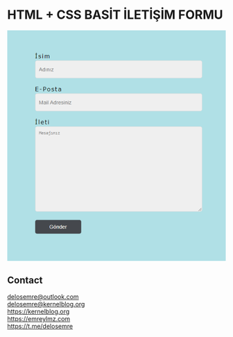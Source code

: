 # HTML + CSS BASİT İLETİŞİM FORMU

![](https://raw.githubusercontent.com/delosemre/resimler/master/web/html_iletisim_form.PNG)


## Contact

delosemre@outlook.com <br>
delosemre@kernelblog.org <br>
https://kernelblog.org <br>
https://emreylmz.com <br>
https://t.me/delosemre <br>
